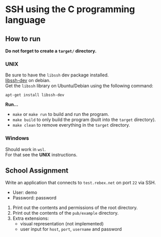 # SSH using the C programming language

## How to run

**Do not forget to create a `target/` directory.**

### UNIX

Be sure to have the `libssh` dev package installed.\
[libssh-dev](https://packages.debian.org/bookworm/libssh-dev) on debian.\
Get the `libssh` library on Ubuntu/Debian using the following command:
```shell
apt-get install libssh-dev
```

**Run...**
- `make` or `make run` to build and run the program.
- `make build` to only build the program (built into the `target` directory).
- `make clean` to remove everything in the `target` directory.

### Windows

Should work in `wsl`.\
For that see the **UNIX** instructions.

## School Assignment

Write an application that connects to `test.rebex.net` on port `22` via SSH.

- User: demo
- Password: password

1. Print out the contents and permissions of the root directory.
1. Print out the contents of the `pub/example` directory.
1. Extra extensions:
    - visual representation (not implemented)
    - user input for `host`, `port`, `username` and password
